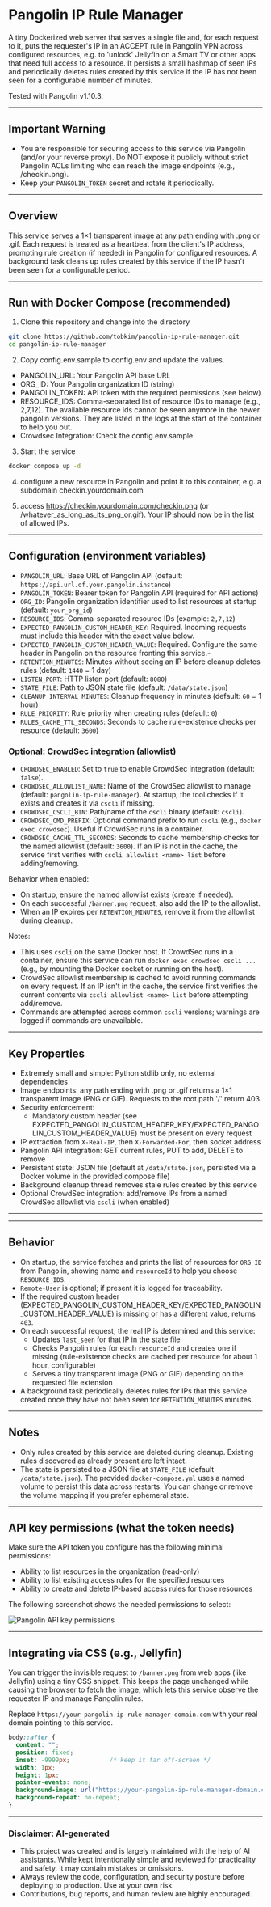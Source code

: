 # Pangolin IP Rule Manager

A tiny Dockerized web server that serves a single file and, for each request to it, puts the requester's IP in an ACCEPT rule in Pangolin VPN across configured resources, e.g. to 'unlock' Jellyfin on a Smart TV or other apps that need full access to a resource. It persists a small hashmap of seen IPs and periodically deletes rules created by this service if the IP has not been seen for a configurable number of minutes.

Tested with Pangolin v1.10.3.

---

## Important Warning
- You are responsible for securing access to this service via Pangolin (and/or your reverse proxy). Do NOT expose it publicly without strict Pangolin ACLs limiting who can reach the image endpoints (e.g., /checkin.png).
- Keep your `PANGOLIN_TOKEN` secret and rotate it periodically.

---

## Overview
This service serves a 1×1 transparent image at any path ending with .png or .gif. Each request is treated as a heartbeat from the client's IP address, prompting rule creation (if needed) in Pangolin for configured resources. A background task cleans up rules created by this service if the IP hasn't been seen for a configurable period.

---


## Run with Docker Compose (recommended)
1) Clone this repository and change into the directory

```bash
git clone https://github.com/tobkim/pangolin-ip-rule-manager.git
cd pangolin-ip-rule-manager
```

2) Copy config.env.sample to config.env and update the values.
  - PANGOLIN_URL: Your Pangolin API base URL
  - ORG_ID: Your Pangolin organization ID (string)
  - PANGOLIN_TOKEN: API token with the required permissions (see below)
  - RESOURCE_IDS: Comma-separated list of resource IDs to manage (e.g., 2,7,12). The available resource ids cannot be seen anymore in the newer pangolin versions. They are listed in the logs at the start of the container to help you out.
  - Crowdsec Integration: Check the config.env.sample

3) Start the service

```bash
docker compose up -d
```

4) configure a new resource in Pangolin and point it to this container, e.g. a subdomain checkin.yourdomain.com 

5) access https://checkin.yourdomain.com/checkin.png (or /whatever_as_long_as_its_png_or.gif). Your IP should now be in the list of allowed IPs.

---


## Configuration (environment variables)
- `PANGOLIN_URL`: Base URL of Pangolin API (default: `https://api.url.of.your.pangolin.instance`)
- `PANGOLIN_TOKEN`: Bearer token for Pangolin API (required for API actions)
- `ORG_ID`: Pangolin organization identifier used to list resources at startup (default: `your_org_id`)
- `RESOURCE_IDS`: Comma-separated resource IDs (example: `2,7,12`)
- `EXPECTED_PANGOLIN_CUSTOM_HEADER_KEY`: Required. Incoming requests must include this header with the exact value below.
- `EXPECTED_PANGOLIN_CUSTOM_HEADER_VALUE`: Required. Configure the same header in Pangolin on the resource fronting this service.- 
- `RETENTION_MINUTES`: Minutes without seeing an IP before cleanup deletes rules (default: `1440` = 1 day)
- `LISTEN_PORT`: HTTP listen port (default: `8080`)
- `STATE_FILE`: Path to JSON state file (default: `/data/state.json`)
- `CLEANUP_INTERVAL_MINUTES`: Cleanup frequency in minutes (default: `60` = 1 hour)
- `RULE_PRIORITY`: Rule priority when creating rules (default: `0`)
- `RULES_CACHE_TTL_SECONDS`: Seconds to cache rule-existence checks per resource (default: `3600`)

### Optional: CrowdSec integration (allowlist)
- `CROWDSEC_ENABLED`: Set to `true` to enable CrowdSec integration (default: `false`).
- `CROWDSEC_ALLOWLIST_NAME`: Name of the CrowdSec allowlist to manage (default: `pangolin-ip-rule-manager`). At startup, the tool checks if it exists and creates it via `cscli` if missing.
- `CROWDSEC_CSCLI_BIN`: Path/name of the `cscli` binary (default: `cscli`).
- `CROWDSEC_CMD_PREFIX`: Optional command prefix to run `cscli` (e.g., `docker exec crowdsec`). Useful if CrowdSec runs in a container.
- `CROWDSEC_CACHE_TTL_SECONDS`: Seconds to cache membership checks for the named allowlist (default: `3600`). If an IP is not in the cache, the service first verifies with `cscli allowlist <name> list` before adding/removing.

Behavior when enabled:
- On startup, ensure the named allowlist exists (create if needed).
- On each successful `/banner.png` request, also add the IP to the allowlist.
- When an IP expires per `RETENTION_MINUTES`, remove it from the allowlist during cleanup.

Notes:
- This uses `cscli` on the same Docker host. If CrowdSec runs in a container, ensure this service can run `docker exec crowdsec cscli ...` (e.g., by mounting the Docker socket or running on the host).
- CrowdSec allowlist membership is cached to avoid running commands on every request. If an IP isn't in the cache, the service first verifies the current contents via `cscli allowlist <name> list` before attempting add/remove.
- Commands are attempted across common `cscli` versions; warnings are logged if commands are unavailable.

---


## Key Properties
- Extremely small and simple: Python stdlib only, no external dependencies
- Image endpoints: any path ending with .png or .gif returns a 1×1 transparent image (PNG or GIF). Requests to the root path '/' return 403.
- Security enforcement:
  - Mandatory custom header (see EXPECTED_PANGOLIN_CUSTOM_HEADER_KEY/EXPECTED_PANGOLIN_CUSTOM_HEADER_VALUE) must be present on every request
- IP extraction from `X-Real-IP`, then `X-Forwarded-For`, then socket address
- Pangolin API integration: GET current rules, PUT to add, DELETE to remove
- Persistent state: JSON file (default at `/data/state.json`, persisted via a Docker volume in the provided compose file)
- Background cleanup thread removes stale rules created by this service
- Optional CrowdSec integration: add/remove IPs from a named CrowdSec allowlist via `cscli` (when enabled)

---


---

## Behavior
- On startup, the service fetches and prints the list of resources for `ORG_ID` from Pangolin, showing name and `resourceId` to help you choose `RESOURCE_IDS`.
- `Remote-User` is optional; if present it is logged for traceability.
- If the required custom header (EXPECTED_PANGOLIN_CUSTOM_HEADER_KEY/EXPECTED_PANGOLIN_CUSTOM_HEADER_VALUE) is missing or has a different value, returns `403`.
- On each successful request, the real IP is determined and this service:
  - Updates `last_seen` for that IP in the state file
  - Checks Pangolin rules for each `resourceId` and creates one if missing (rule-existence checks are cached per resource for about 1 hour, configurable)
  - Serves a tiny transparent image (PNG or GIF) depending on the requested file extension
- A background task periodically deletes rules for IPs that this service created once they have not been seen for `RETENTION_MINUTES` minutes.

---

## Notes
- Only rules created by this service are deleted during cleanup. Existing rules discovered as already present are left intact.
- The state is persisted to a JSON file at `STATE_FILE` (default `/data/state.json`). The provided `docker-compose.yml` uses a named volume to persist this data across restarts. You can change or remove the volume mapping if you prefer ephemeral state.

---

## API key permissions (what the token needs)
Make sure the API token you configure has the following minimal permissions:
- Ability to list resources in the organization (read-only)
- Ability to list existing access rules for the specified resources
- Ability to create and delete IP-based access rules for those resources

The following screenshot shows the needed permissions to select:

![Pangolin API key permissions](pangolin-api-key-permissions.png)


---

## Integrating via CSS (e.g., Jellyfin)
You can trigger the invisible request to `/banner.png` from web apps (like Jellyfin) using a tiny CSS snippet. This keeps the page unchanged while causing the browser to fetch the image, which lets this service observe the requester IP and manage Pangolin rules.

Replace `https://your-pangolin-ip-rule-manager-domain.com` with your real domain pointing to this service.

```css
body::after {
  content: "";
  position: fixed;
  inset: -9999px;           /* keep it far off-screen */
  width: 1px;
  height: 1px;
  pointer-events: none;
  background-image: url("https://your-pangolin-ip-rule-manager-domain.com/jellyfin-checkin.png");
  background-repeat: no-repeat;
}
```

---

### Disclaimer: AI-generated
- This project was created and is largely maintained with the help of AI assistants. While kept intentionally simple and reviewed for practicality and safety, it may contain mistakes or omissions.
- Always review the code, configuration, and security posture before deploying to production. Use at your own risk.
- Contributions, bug reports, and human review are highly encouraged.

